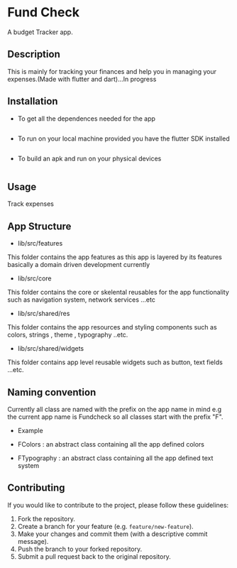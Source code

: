 # Fund Check 

A budget Tracker app.

## Description

This is mainly for tracking your finances and help you in managing your expenses.(Made with flutter and dart)...In progress

## Installation


- To get all the dependences needed for the app

``` flutter pub get -v
```

- To run on your local machine provided you have the  flutter SDK installed

``` flutter run -v
```

- To build an apk and run on your physical devices

```flutter build apk --release
```


## Usage

Track expenses


## App Structure


- lib/src/features

This folder contains the app features as this app is layered by its features basically a domain driven development currently


- lib/src/core

This folder contains the core or skelental reusables for the app functionality such as navigation system, network services ...etc


- lib/src/shared/res

This folder contains the app resources and styling components  such as colors, strings , theme , typography ..etc. 


- lib/src/shared/widgets

This folder contains app level reusable widgets such as button, text fields ...etc.


## Naming convention

Currently all class are named with the prefix on the app name in mind e.g the current app name is Fundcheck so all classes start with the prefix 
"F".

- Example 

- FColors : an abstract class containing all  the app defined colors
- FTypography : an abstract class containing all  the app defined text system

## Contributing

If you would like to contribute to the project, please follow these guidelines:

1. Fork the repository.
2. Create a branch for your feature (e.g. `feature/new-feature`).
3. Make your changes and commit them (with a descriptive commit message).
4. Push the branch to your forked repository.
5. Submit a pull request back to the original repository.

<!-- ## License

The project is licensed under the [Name of License]. Please see the [LICENSE.md](LICENSE.md) file for more information.

## Acknowledgements

- -->
